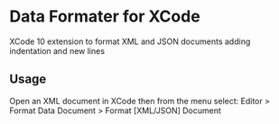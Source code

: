 # Data Formater for XCode
XCode 10 extension to format XML and JSON documents adding indentation and new lines

## Usage
Open an XML document in XCode then from the menu select:
Editor > Format Data Document > Format [XML/JSON] Document
